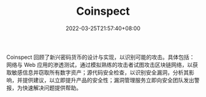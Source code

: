 ﻿---
weight: 
title: "Coinspect"
description: "Coinspect 回顾了新兴密码货币的设计与实现，以识别可能的攻击"
date: 2022-03-25T21:57:40+08:00
lastmod: 2022-03-25T16:45:40+08:00
draft: false
authors: ["Metabd"]
featuredImage: "coinspect.jpg"
link: ""
tags: ["安全机构","Coinspect"]
categories: ["navigation"]
navigation: ["安全机构"]
lightgallery: true
toc: true
pinned: false
recommend: false
recommend1: false
---
Coinspect 回顾了新兴密码货币的设计与实现，以识别可能的攻击。具体包括：网络与 Web 应用的渗透测试，通过模拟熟练的攻击者试图攻击区块链网络，以获取敏感信息并窃取所有数字资产；源代码安全检查，以识别安全漏洞，分析其影响，并提供建议，以立即提升产品的安全性；漏洞管理服务立即向安全团队发出警报，为快速解决问题提供帮助。
